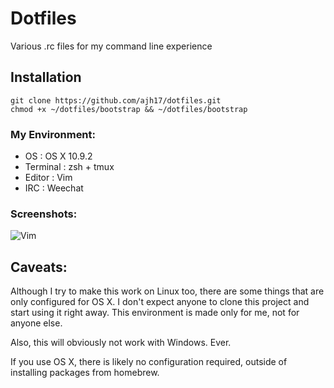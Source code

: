 # Dotfiles
Various .rc files for my command line experience


## Installation
    git clone https://github.com/ajh17/dotfiles.git
    chmod +x ~/dotfiles/bootstrap && ~/dotfiles/bootstrap

### My Environment:
- OS       : OS X 10.9.2
- Terminal : zsh + tmux
- Editor   : Vim
- IRC      : Weechat

### Screenshots:

![Vim](http://cl.ly/V4yH "Vim, tmux demo")

## Caveats:
Although I try to make this work on Linux too, there are some things that are
only configured for OS X. I don't expect anyone to clone this project and start
using it right away. This environment is made only for me, not for anyone else.

Also, this will obviously not work with Windows. Ever.

If you use OS X, there is likely no configuration required, outside of
installing packages from homebrew.
